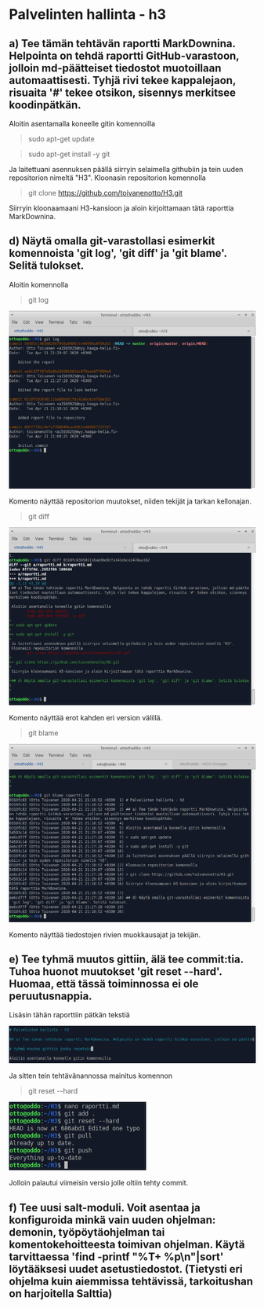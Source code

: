 # Palvelinten hallinta - h3

## a) Tee tämän tehtävän raportti MarkDownina. Helpointa on tehdä raportti GitHub-varastoon, jolloin md-päätteiset tiedostot muotoillaan automaattisesti. Tyhjä rivi tekee kappalejaon, risuaita '#' tekee otsikon, sisennys merkitsee koodinpätkän.

Aloitin asentamalla koneelle gitin komennoilla

> sudo apt-get update

> sudo apt-get install -y git

Ja laitettuani asennuksen päällä siirryin selaimella githubiin ja tein uuden repositorion nimeltä "H3".
Kloonasin repositorion komennolla

> git clone https://github.com/toivanenotto/H3.git

Siirryin kloonaamaani H3-kansioon ja aloin kirjoittamaan tätä raporttia MarkDownina.

## d) Näytä omalla git-varastollasi esimerkit komennoista 'git log', 'git diff' ja 'git blame'. Selitä tulokset.

Aloitin komennolla

> git log

![001](/H3images/001.png)

Komento näyttää repositorion muutokset, niiden tekijät ja tarkan kellonajan.

> git diff

![002](/H3images/002.png)

Komento näyttää erot kahden eri version välillä.

> git blame

![003](/H3images/003.png)

Komento näyttää tiedostojen rivien muokkausajat ja tekijän.

## e) Tee tyhmä muutos gittiin, älä tee commit:tia. Tuhoa huonot muutokset 'git reset --hard'. Huomaa, että tässä toiminnossa ei ole peruutusnappia.

Lisäsin tähän raporttiin pätkän tekstiä

![004](/H3images/004.png)

Ja sitten tein tehtävänannossa mainitus komennon

> git reset --hard

![005](H3images/005.png)

Jolloin palautui viimeisin versio jolle oltiin tehty commit.

## f) Tee uusi salt-moduli. Voit asentaa ja konfiguroida minkä vain uuden ohjelman: demonin, työpöytäohjelman tai komentokehoitteesta toimivan ohjelman. Käytä tarvittaessa 'find -printf "%T+ %p\n"|sort' löytääksesi uudet asetustiedostot. (Tietysti eri ohjelma kuin aiemmissa tehtävissä, tarkoitushan on harjoitella Salttia)


